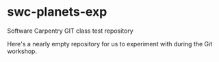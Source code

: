 # swc-planets-exp
Software Carpentry GIT class test repository

Here's a nearly empty repository for us to experiment with during the Git workshop. 
